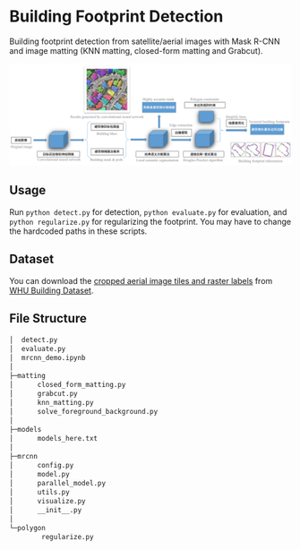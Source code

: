 # Building Footprint Detection 

Building footprint detection from satellite/aerial images with Mask R-CNN and image matting (KNN matting, closed-form matting and Grabcut).

![overview](./overview.png)

## Usage

Run `python detect.py` for detection, `python evaluate.py` for evaluation, and `python regularize.py` for regularizing the footprint. You may have to change the hardcoded paths in these scripts.

## Dataset

You can download the [cropped aerial image tiles and raster labels](https://study.rsgis.whu.edu.cn/pages/download/3.%20The%20cropped%20aerial%20image%20tiles%20and%20raster%20labels.zip) from [WHU Building Dataset](https://study.rsgis.whu.edu.cn/pages/download/building_dataset.html).

## File Structure

```
│  detect.py
│  evaluate.py
│  mrcnn_demo.ipynb
│  
├─matting
│      closed_form_matting.py
│      grabcut.py
│      knn_matting.py
│      solve_foreground_background.py
│      
├─models
│      models_here.txt
│      
├─mrcnn
│      config.py
│      model.py
│      parallel_model.py
│      utils.py
│      visualize.py
│      __init__.py
│      
└─polygon
        regularize.py
```

